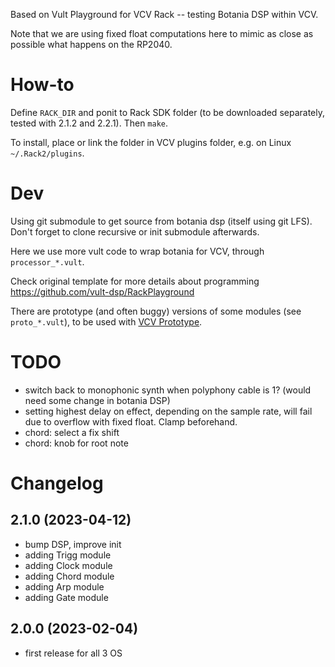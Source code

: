 
Based on Vult Playground for VCV Rack -- testing Botania DSP within VCV.

Note that we are using fixed float computations here to mimic as close as possible what happens on the RP2040.

# How-to

Define `RACK_DIR` and ponit to Rack SDK folder (to be downloaded separately, tested with 2.1.2 and 2.2.1). Then `make`.

To install, place or link the folder in VCV plugins folder, e.g. on Linux `~/.Rack2/plugins`.

# Dev

Using git submodule to get source from botania dsp (itself using git LFS). Don't forget to clone recursive or init submodule afterwards.

Here we use more vult code to wrap botania for VCV, through `processor_*.vult`.

Check original template for more details about programming https://github.com/vult-dsp/RackPlayground

There are prototype (and often buggy) versions of some modules (see `proto_*.vult`), to be used with [VCV Prototype](https://github.com/VCVRack/VCV-Prototype).

# TODO

- switch back to monophonic synth when polyphony cable is 1? (would need some change in botania DSP)
- setting highest delay on effect, depending on the sample rate, will fail due to overflow with fixed float. Clamp beforehand.
- chord: select a fix shift
- chord: knob for root note

# Changelog

## 2.1.0 (2023-04-12)

- bump DSP, improve init
- adding Trigg module
- adding Clock module
- adding Chord module
- adding Arp module
- adding Gate module

## 2.0.0 (2023-02-04)

- first release for all 3 OS
